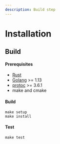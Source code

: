 ```yaml
---
description: Build step
---
```


# Installation

## Build

#### Prerequisites

* [Rust](https://www.rust-lang.org/tools/install)
* [Golang](https://golang.org/doc/install) &gt;= 1.13
* [protoc](http://google.github.io/proto-lens/installing-protoc.html) &gt;= 3.6.1
* make and cmake

#### Build

```text
make setup
make install
```

#### Test

```text
make test
```

